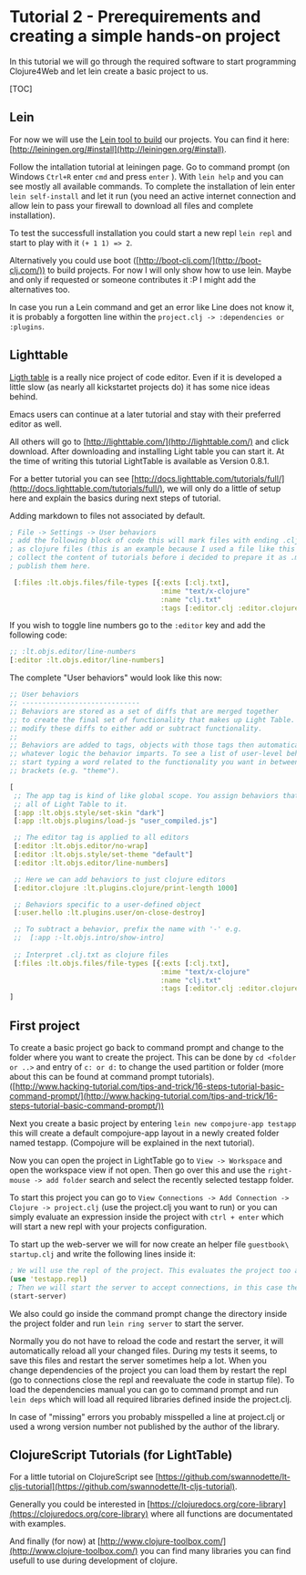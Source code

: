 # Tutorial 2 - Prerequirements and creating a simple **hands-on** project
In this tutorial we will go through the required software to start programming Clojure4Web and let lein create a basic project to us.

[TOC]

## Lein
For now we will use the [Lein tool to build](http://leiningen.org/) our projects. You can find it here: [http://leiningen.org/#install](http://leiningen.org/#install).

Follow the intallation tutorial at leiningen page. Go to command prompt (on Windows `Ctrl+R` enter `cmd` and press `enter` ). With `lein help` and you can see mostly all available commands. To complete the installation of lein enter `lein self-install` and let it run (you need an active internet connection and allow lein to pass your firewall to download all files and complete installation).

To test the successfull installation you could start a new repl `lein repl` and start to play with it `(+ 1 1) => 2`.

Alternatively you could use boot ([http://boot-clj.com/](http://boot-clj.com/)) to build projects. For now I will only show how to use lein. Maybe and only if requested or someone contributes it :P I might add the alternatives too.

In case you run a Lein command and get an error like Line does not know it, it is probably a forgotten line within the `project.clj -> :dependencies or :plugins`.

## Lighttable
[Ligth table](http://lighttable.com/) is a really nice project of code editor. Even if it is developed a little slow (as nearly all kickstartet projects do) it has some nice ideas behind.

Emacs users can continue at a later tutorial and stay with their preferred editor as well.

All others will go to [http://lighttable.com/](http://lighttable.com/) and click download. After downloading and installing Light table you can start it. At the time of writing this tutorial LightTable is available as Version 0.8.1.

For a better tutorial you can see [http://docs.lighttable.com/tutorials/full/](http://docs.lighttable.com/tutorials/full/), we will only do a little of setup here and explain the basics during next steps of tutorial.

Adding markdown to files not associated by default.

```clojure
; File -> Settings -> User behaviors
; add the following block of code this will mark files with ending .clj.txt
; as clojure files (this is an example because I used a file like this to
; collect the content of tutorials before i decided to prepare it as .md and
; publish them here.

 [:files :lt.objs.files/file-types [{:exts [:clj.txt],
                                     :mime "text/x-clojure"
                                     :name "clj.txt"
                                     :tags [:editor.clj :editor.clojure]}]]
```

If you wish to toggle line numbers go to the `:editor` key and add the following code:

```clojure
;; :lt.objs.editor/line-numbers
[:editor :lt.objs.editor/line-numbers]
```

The complete "User behaviors" would look like this now:
```clojure
;; User behaviors
;; -----------------------------
;; Behaviors are stored as a set of diffs that are merged together
;; to create the final set of functionality that makes up Light Table. You can
;; modify these diffs to either add or subtract functionality.
;;
;; Behaviors are added to tags, objects with those tags then automatically gain
;; whatever logic the behavior imparts. To see a list of user-level behaviors,
;; start typing a word related to the functionality you want in between the square
;; brackets (e.g. "theme").

[
 ;; The app tag is kind of like global scope. You assign behaviors that affect
 ;; all of Light Table to it.
 [:app :lt.objs.style/set-skin "dark"]
 [:app :lt.objs.plugins/load-js "user_compiled.js"]

 ;; The editor tag is applied to all editors
 [:editor :lt.objs.editor/no-wrap]
 [:editor :lt.objs.style/set-theme "default"]
 [:editor :lt.objs.editor/line-numbers]

 ;; Here we can add behaviors to just clojure editors
 [:editor.clojure :lt.plugins.clojure/print-length 1000]

 ;; Behaviors specific to a user-defined object
 [:user.hello :lt.plugins.user/on-close-destroy]

 ;; To subtract a behavior, prefix the name with '-' e.g.
 ;;  [:app :-lt.objs.intro/show-intro]
  
 ;; Interpret .clj.txt as clojure files
 [:files :lt.objs.files/file-types [{:exts [:clj.txt],
                                     :mime "text/x-clojure"
                                     :name "clj.txt"
                                     :tags [:editor.clj :editor.clojure]}]]
]


```

## First project
To create a basic project go back to command prompt and change to the folder where you want to create the project. This can be done by `cd <folder or ..>` and entry of `c: or d:` to change the used partition or folder (more about this can be found at command prompt tutorials).
([http://www.hacking-tutorial.com/tips-and-trick/16-steps-tutorial-basic-command-prompt/](http://www.hacking-tutorial.com/tips-and-trick/16-steps-tutorial-basic-command-prompt/))

Next you create a basic project by entering `lein new compojure-app testapp` this will create a default compojure-app layout in a newly created folder named testapp. (Compojure will be explained in the next tutorial).

Now you can open the project in LightTable go to `View -> Workspace` and open the workspace view if not open. Then go over this and use the `right-mouse -> add folder` search and select the recently selected testapp folder.

To start this project you can go to `View Connections -> Add Connection -> Clojure -> project.clj` (use the project.clj you want to run) or you can simply evaluate an expression inside the project with `ctrl + enter` which will start a new repl with your projects configuration.

To start up the web-server we will for now create an helper file `guestbook\ startup.clj` and write the following lines inside it:

```clojure
; We will use the repl of the project. This evaluates the project too and can throw errors if you made something wrong.
(use 'testapp.repl)
; Then we will start the server to accept connections, in this case the browser will open too and show our page.
(start-server)
```

We also could go inside the command prompt change the directory inside the project folder and run `lein ring server` to start the server.

Normally you do not have to reload the code and restart the server, it will automatically reload all your changed files. During my tests it seems, to save this files and restart the server sometimes help a lot. When you change dependencies of the project you can load them by restart the repl (go to connections close the repl and reevaluate the code in startup file). To load the dependencies manual you can go to command prompt and run `lein deps` which will load all required libraries defined inside the project.clj.

In case of "missing" errors you probably misspelled a line at project.clj or used a wrong version number not published by the author of the library.

## ClojureScript Tutorials (for LightTable)
For a little tutorial on ClojureScript see [https://github.com/swannodette/lt-cljs-tutorial](https://github.com/swannodette/lt-cljs-tutorial).

Generally you could be interested in [https://clojuredocs.org/core-library](https://clojuredocs.org/core-library) where all functions are documentated with examples.

And finally (for now) at [http://www.clojure-toolbox.com/](http://www.clojure-toolbox.com/) you can find many libraries you can find usefull to use during development of clojure.